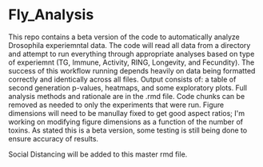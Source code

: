 # Fly_Analysis

This repo contains a beta version of the code to automatically analyze Drosophila experiemntal data. The code will read all data from a directory and attempt to run everything through appropriate analyses based on type of experiemnt (TG, Immune, Activity, RING, Longevity, and Fecundity). The success of this workflow running depends heavily on data being formatted correctly and identically across all files. Output consists of: a table of second generation p-values, heatmaps, and some exploratory plots. Full analysis methods and rationale are in the .rmd file. Code chunks can be removed as needed to only the experiments that were run. Figure dimensions will need to be manullay fixed to get good aspect ratios; I'm working on modifying figure dimensions as a function of the number of toxins. As stated this is a beta version, some testing is still being done to ensure accuracy of results.

Social Distancing will be added to this master rmd file.
